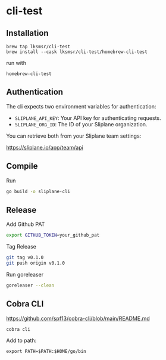 # cli-test

## Installation

```
brew tap lksmsr/cli-test
brew install --cask lksmsr/cli-test/homebrew-cli-test
```

run with
```
homebrew-cli-test
```


## Authentication

The cli expects two environment variables for authentication:

- `SLIPLANE_API_KEY`: Your API key for authenticating requests.
- `SLIPLANE_ORG_ID`: The ID of your Sliplane organization.

You can retrieve both from your Sliplane team settings:
 
https://sliplane.io/app/team/api


## Compile

Run 
```bash
go build -o sliplane-cli
```


## Release

Add Github PAT

```bash
export GITHUB_TOKEN=your_github_pat
```

Tag Release

```bash
git tag v0.1.0
git push origin v0.1.0
```

Run goreleaser

```bash
goreleaser --clean
```


## Cobra CLI


https://github.com/spf13/cobra-cli/blob/main/README.md

```
cobra cli
```
Add to path:
```
export PATH=$PATH:$HOME/go/bin
```